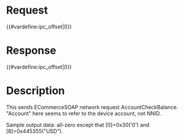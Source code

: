 # Request

{{#vardefine:ipc_offset\|0}}

# Response

{{#vardefine:ipc_offset\|0}}

# Description

This sends ECommerceSOAP network request AccountCheckBalance. "Account"
here seems to refer to the device account, not NNID.

Sample output data: all-zero except that \[0\]=0x30('0') and
\[8\]=0x445355("USD").